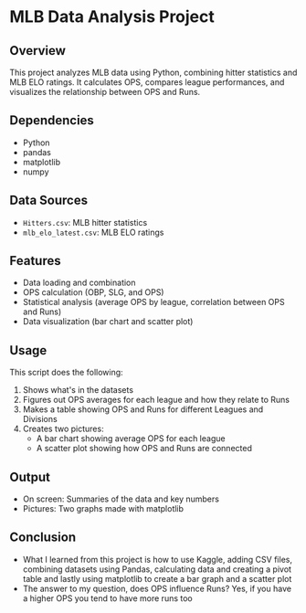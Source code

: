 # MLB Data Analysis Project

## Overview
This project analyzes MLB data using Python, combining hitter statistics and MLB ELO ratings. It calculates OPS, compares league performances, and visualizes the relationship between OPS and Runs.

## Dependencies
- Python 
- pandas
- matplotlib
- numpy

## Data Sources
- `Hitters.csv`: MLB hitter statistics
- `mlb_elo_latest.csv`: MLB ELO ratings

## Features
- Data loading and combination
- OPS calculation (OBP, SLG, and OPS)
- Statistical analysis (average OPS by league, correlation between OPS and Runs)
- Data visualization (bar chart and scatter plot)

## Usage
This script does the following:
1. Shows what's in the datasets
2. Figures out OPS averages for each league and how they relate to Runs
3. Makes a table showing OPS and Runs for different Leagues and Divisions
4. Creates two pictures:
    - A bar chart showing average OPS for each league
    - A scatter plot showing how OPS and Runs are connected

## Output
- On screen: Summaries of the data and key numbers
- Pictures: Two graphs made with matplotlib

## Conclusion
- What I learned from this project is how to use Kaggle, adding CSV files, combining datasets using Pandas, calculating data and creating a pivot table and lastly using matplotlib to create a bar graph and a scatter plot
- The answer to my question, does OPS influence Runs? Yes, if you have a higher OPS you tend to have more runs too